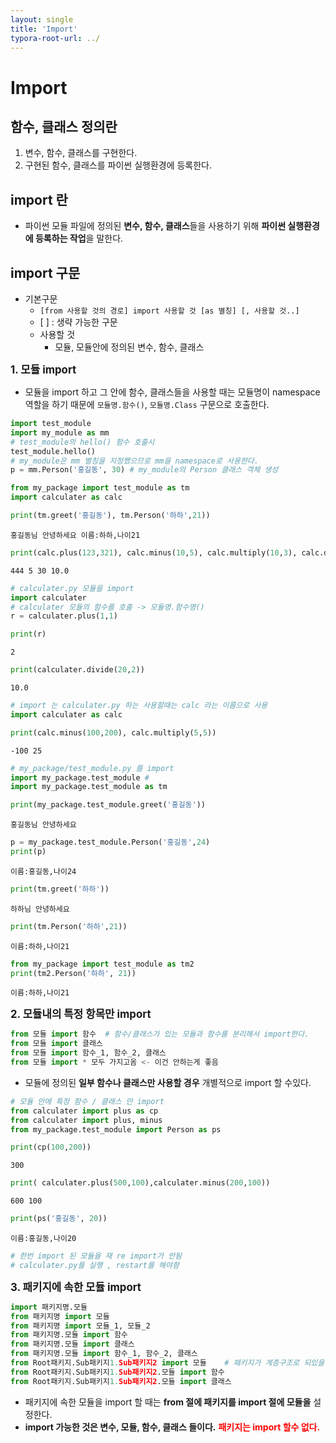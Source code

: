 ```yaml
---
layout: single
title: 'Import'
typora-root-url: ../
---
```


# Import

## 함수, 클래스 정의란

1. 변수, 함수, 클래스를 구현한다.
2. 구현된 함수, 클래스를 파이썬 실행환경에 등록한다.
## import 란
- 파이썬 모듈 파일에 정의된 **변수, 함수, 클래스**들을 사용하기 위해 **파이썬 실행환경에 등록하는 작업**을 말한다.

## import 구문
- 기본구문
    - `[from 사용할 것의 경로] import 사용할 것 [as 별칭] [, 사용할 것..]`
    - \[ \] : 생략 가능한 구문
    - 사용할 것
        - 모듈, 모듈안에 정의된 변수, 함수, 클래스

<b style='font-size:1.2em'> 1. 모듈 import</b>

- 모듈을 import 하고 그 안에 함수, 클래스들을 사용할 때는 모듈명이 namespace 역할을 하기 때문에 `모듈명.함수()`, `모듈명.Class` 구문으로 호출한다.
```python
import test_module
import my_module as mm
# test_module의 hello() 함수 호출시
test_module.hello()
# my_module은 mm 별칭을 지정했으므로 mm을 namespace로 사용한다.
p = mm.Person('홍길동', 30) # my_module의 Person 클래스 객체 생성
```


```python
from my_package import test_module as tm
import calculater as calc
```


```python
print(tm.greet('홍길동'), tm.Person('하하',21))
```

    홍길동님 안녕하세요 이름:하하,나이21



```python
print(calc.plus(123,321), calc.minus(10,5), calc.multiply(10,3), calc.divide(20,2))
```

    444 5 30 10.0



```python
# calculater.py 모듈을 import
import calculater
# calculater 모듈의 함수를 호출 -> 모듈명.함수명()
r = calculater.plus(1,1)
```


```python
print(r)
```

    2



```python
print(calculater.divide(20,2))
```

    10.0



```python
# import 는 calculater.py 하는 사용할때는 calc 라는 이름으로 사용
import calculater as calc
```


```python
print(calc.minus(100,200), calc.multiply(5,5))
```

    -100 25



```python
# my_package/test_module.py 를 import
import my_package.test_module # 
import my_package.test_module as tm
```


```python
print(my_package.test_module.greet('홍길동'))
```

    홍길동님 안녕하세요



```python
p = my_package.test_module.Person('홍길동',24)
print(p)
```

    이름:홍길동,나이24



```python
print(tm.greet('하하'))
```

    하하님 안녕하세요



```python
print(tm.Person('하하',21))
```

    이름:하하,나이21



```python
from my_package import test_module as tm2
print(tm2.Person('하하', 21))
```

    이름:하하,나이21


<b style='font-size:1.2em'>2. 모듈내의 특정 항목만 import</b>
```python 
from 모듈 import 함수  # 함수/클래스가 있는 모듈과 함수를 분리해서 import한다.
from 모듈 import 클래스
from 모듈 import 함수_1, 함수_2, 클래스
from 모듈 import * 모두 가지고옴 <- 이건 안하는게 좋음
```
- 모듈에 정의된 **일부 함수나 클래스만 사용할 경우** 개별적으로 import 할 수있다.


```python
# 모듈 안에 특정 함수 / 클래스 만 import
from calculater import plus as cp
from calculater import plus, minus
from my_package.test_module import Person as ps
```


```python
print(cp(100,200))
```

    300



```python
print( calculater.plus(500,100),calculater.minus(200,100))
```

    600 100



```python
print(ps('홍길동', 20))
```

    이름:홍길동,나이20



```python
# 한번 import 된 모듈을 재 re import가 안됨
# calculater.py를 실행 , restart를 해야함
```

<b style='font-size:1.2em'>3. 패키지에 속한 모듈 import</b>

```python
import 패키지명.모듈
from 패키지명 import 모듈
from 패키지명 import 모듈_1, 모듈_2
from 패키지명.모듈 import 함수
from 패키지명.모듈 import 클래스
from 패키지명.모듈 import 함수_1, 함수_2, 클래스
from Root패키지.Sub패키지1.Sub패키지2 import 모듈    # 패키지가 계층구조로 되있을 경우 `.` 으로 이용해 나열한다.
from Root패키지.Sub패키지1.Sub패키지2.모듈 import 함수
from Root패키지.Sub패키지1.Sub패키지2.모듈 import 클래스
```

- 패키지에 속한 모듈을 import 할 때는 **from 절에 패키지를 import 절에 모듈을** 설정한다.
- **import 가능한 것은 변수, 모듈, 함수, 클래스 들이다.**  <b style='color:red'>패키지는 import 할수 없다.</b>
